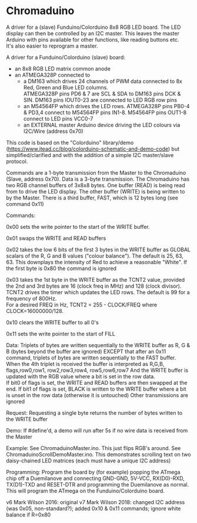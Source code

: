 # Chromaduino
A driver for a (slave) Funduino/Colorduino 8x8 RGB LED board.  The LED display can then be controlled by an I2C master.
This leaves the master Arduino with pins available for other functions, like reading buttons etc.  
It's also easier to reprogram a master.

A driver for a Funduino/Colorduino (slave) board: 
* an 8x8 RGB LED matrix common anode
* an ATMEGA328P connected to
  * a DM163 which drives 24 channels of PWM data connected to 8x Red, Green and Blue LED columns.  
      ATMEGA328P pins PD6 & 7 are SCL & SDA to DM163 pins DCK & SIN. DM163 pins IOUT0-23 are connected to LED RGB row pins
  * an M54564FP which drives the LED rows.
      ATMEGA328P pins PB0-4 & PD3,4 connect to M54564FP pins IN1-8. M54564FP pins OUT1-8 connect to LED pins VCC0-7
  * an EXTERNAL master Arduino device driving the LED colours via I2C/Wire (address 0x70)
  
This code is based on the "Colorduino" library/demo (https://www.itead.cc/blog/colorduino-schematic-and-demo-code) but simplified/clarified and with the addition of a simple I2C master/slave protocol.

Commands are a 1-byte transmission from the Master to the Chromaduino (Slave, address 0x70).  Data is a 3-byte transmission. 
The Chromaduino has two RGB channel buffers of 3x8x8 bytes.  One buffer (READ) is being read from to drive the LED display. 
The other buffer (WRITE) is being written to by the Master.
There is a third buffer, FAST, which is 12 bytes long (see command 0x11)


Commands:

0x00 sets the write pointer to the start of the WRITE buffer.

0x01 swaps the WRITE and READ buffers

0x02 takes the low 6 bits of the first 3 bytes in the WRITE buffer as GLOBAL scalars of the R, G and B values ("colour balance"). The default is 25, 63, 63.  This downplays the intensity of Red to achieve a reasonable "White".
If the first byte is 0x80 the command is ignored
      
0x03 takes the 1st byte in the WRITE buffer as the TCNT2 value, provided the 2nd and 3rd bytes are 16 (clock freq in MHz) and 128 (clock divisor). TCNT2 drives the timer which updates the LED rows. The default is 99 for a frequency of 800Hz.  
      For a desired FREQ in Hz, TCNT2 = 255 - CLOCK/FREQ where CLOCK=16000000/128. 
      
0x10 clears the WRITE buffer to all 0's

0x11 sets the write pointer to the start of FILL

Data:
  Triplets of bytes are written sequentially to the WRITE buffer as R, G & B (bytes beyond the buffer are ignored)
  EXCEPT that after an 0x11 command, triplets of bytes are written sequentially to the FAST buffer. 
  When the 4th triplet is received the buffer is interpreted as
     R,G,B,  flags,row0,row1,  row2,row3,row4,  row5,row6,row7
     And the WRITE buffer is updated with the RGB value where a bit is set in the row data.  
     If bit0 of flags is set, the WRITE and READ buffers are then swapped at the end.
     If bit1 of flags is set, BLACK is written to the WRITE buffer where a bit is unset in the row data 
     (otherwise it is untouched)
  Other transmissions are ignored
  
Request:
  Requesting a single byte returns the number of bytes written to the WRITE buffer
  
Demo:
  If #define'd, a demo will run after 5s if no wire data is received from the Master
  
Example:
  See ChromaduinoMaster.ino.  This just flips RGB's around.
  See ChromaduinoScrollDemoMaster.ino. This demonstrates scrolling text on two daisy-chained LED matrices (each must have a unique I2C address)

Programming:
Program the board by (for example) popping the ATmega chip off a Duemilanove and connecting 
   GND-GND, 5V-VCC, RX(D0)-RXD, TX(D1)-TXD and RESET-DTR
and programming the Duemilanove as normal.  This will program the ATmega on the Funduino/Colorduino board.

v6 Mark Wilson 2016: original
v7 Mark Wilson 2018: changed I2C address (was 0x05, non-standard?); added 0x10 & 0x11 commands; ignore white balance if R=0x80

